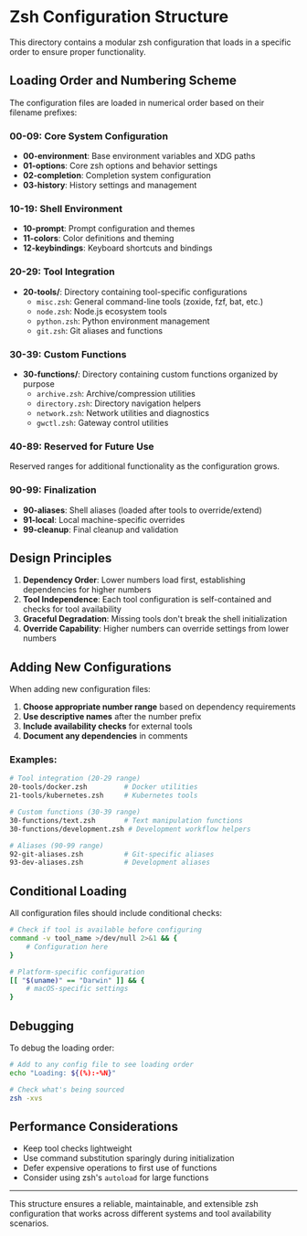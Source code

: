 # Zsh Configuration Structure

This directory contains a modular zsh configuration that loads in a specific order to ensure proper functionality.

## Loading Order and Numbering Scheme

The configuration files are loaded in numerical order based on their filename prefixes:

### 00-09: Core System Configuration
- **00-environment**: Base environment variables and XDG paths
- **01-options**: Core zsh options and behavior settings
- **02-completion**: Completion system configuration
- **03-history**: History settings and management

### 10-19: Shell Environment
- **10-prompt**: Prompt configuration and themes
- **11-colors**: Color definitions and theming
- **12-keybindings**: Keyboard shortcuts and bindings

### 20-29: Tool Integration
- **20-tools/**: Directory containing tool-specific configurations
  - `misc.zsh`: General command-line tools (zoxide, fzf, bat, etc.)
  - `node.zsh`: Node.js ecosystem tools
  - `python.zsh`: Python environment management
  - `git.zsh`: Git aliases and functions

### 30-39: Custom Functions
- **30-functions/**: Directory containing custom functions organized by purpose
  - `archive.zsh`: Archive/compression utilities
  - `directory.zsh`: Directory navigation helpers
  - `network.zsh`: Network utilities and diagnostics
  - `gwctl.zsh`: Gateway control utilities

### 40-89: Reserved for Future Use
Reserved ranges for additional functionality as the configuration grows.

### 90-99: Finalization
- **90-aliases**: Shell aliases (loaded after tools to override/extend)
- **91-local**: Local machine-specific overrides
- **99-cleanup**: Final cleanup and validation

## Design Principles

1. **Dependency Order**: Lower numbers load first, establishing dependencies for higher numbers
2. **Tool Independence**: Each tool configuration is self-contained and checks for tool availability
3. **Graceful Degradation**: Missing tools don't break the shell initialization
4. **Override Capability**: Higher numbers can override settings from lower numbers

## Adding New Configurations

When adding new configuration files:

1. **Choose appropriate number range** based on dependency requirements
2. **Use descriptive names** after the number prefix
3. **Include availability checks** for external tools
4. **Document any dependencies** in comments

### Examples:
```bash
# Tool integration (20-29 range)
20-tools/docker.zsh         # Docker utilities
21-tools/kubernetes.zsh     # Kubernetes tools

# Custom functions (30-39 range)  
30-functions/text.zsh       # Text manipulation functions
30-functions/development.zsh # Development workflow helpers

# Aliases (90-99 range)
92-git-aliases.zsh          # Git-specific aliases
93-dev-aliases.zsh          # Development aliases
```

## Conditional Loading

All configuration files should include conditional checks:

```bash
# Check if tool is available before configuring
command -v tool_name >/dev/null 2>&1 && {
    # Configuration here
}

# Platform-specific configuration
[[ "$(uname)" == "Darwin" ]] && {
    # macOS-specific settings
}
```

## Debugging

To debug the loading order:
```bash
# Add to any config file to see loading order
echo "Loading: ${(%):-%N}"

# Check what's being sourced
zsh -xvs
```

## Performance Considerations

- Keep tool checks lightweight
- Use command substitution sparingly during initialization
- Defer expensive operations to first use of functions
- Consider using zsh's `autoload` for large functions

---

This structure ensures a reliable, maintainable, and extensible zsh configuration that works across different systems and tool availability scenarios.